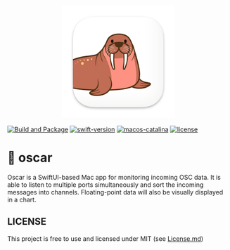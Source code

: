 <div align="center">
  <img src="./Oscar/Assets.xcassets/AppIcon.appiconset/icon_512x512.png" width="256" height="256" />
</div>

[![Build and Package](https://github.com/derKlinke/Oscar/actions/workflows/build-release.yml/badge.svg)](https://github.com/derKlinke/Oscar/actions/workflows/build-release.yml)
[![swift-version](https://img.shields.io/badge/swift-5.10-brightgreen.svg)](https://github.com/apple/swift)
[![macos-catalina](https://img.shields.io/badge/macOS-14.0-brightgreen.svg)](https://www.apple.com/macos/catalina-preview)
[![license](https://img.shields.io/badge/license-MIT-yellow.svg)](https://en.wikipedia.org/wiki/MIT_License)

# 🦭 oscar

Oscar is a SwiftUI-based Mac app for monitoring incoming OSC data. It is able to listen to multiple ports simultaneously and sort the incoming messages into channels. Floating-point data will also be visually displayed in a chart.

## LICENSE

This project is free to use and licensed under MIT (see [License.md](LICENSE.md))
